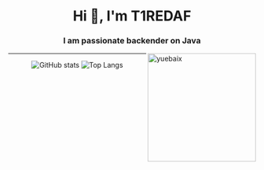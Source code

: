 <h1 align="center">Hi 👋, I'm T1REDAF</h1>
<h3 align="center">I am passionate backender on Java</h3>
<img align="right" height="220px" src="https://blog.yuebaix.com/logo/imyuebaix.gif" alt="yuebaix" />

---

<div align="center">

![GitHub stats](https://github-readme-stats.vercel.app/api?username=T1REDAF&show_icons=true&count_private=true&include_all_commits=true&title_color=f8333c&icon_color=f8333c)
![Top Langs](https://github-readme-stats.vercel.app/api/top-langs/?username=T1REDAF&layout=compact&custom_title=I%20use&title_color=f8333c&card_width=445)
</div>

